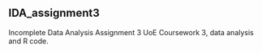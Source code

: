 ## IDA_assignment3

Incomplete Data Analysis Assignment 3 UoE Coursework 3, data analysis and 
R code.
